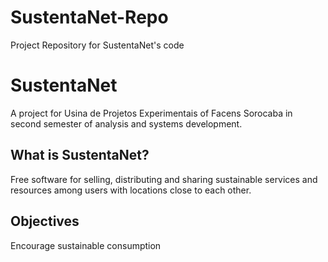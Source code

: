 
# SustentaNet-Repo
Project Repository for SustentaNet's code

# SustentaNet

A project for Usina de Projetos Experimentais of Facens Sorocaba in second semester of analysis and systems development.

## What is SustentaNet?

Free software for selling, distributing and sharing sustainable services and resources among users with locations close to each other.

## Objectives

Encourage sustainable consumption
